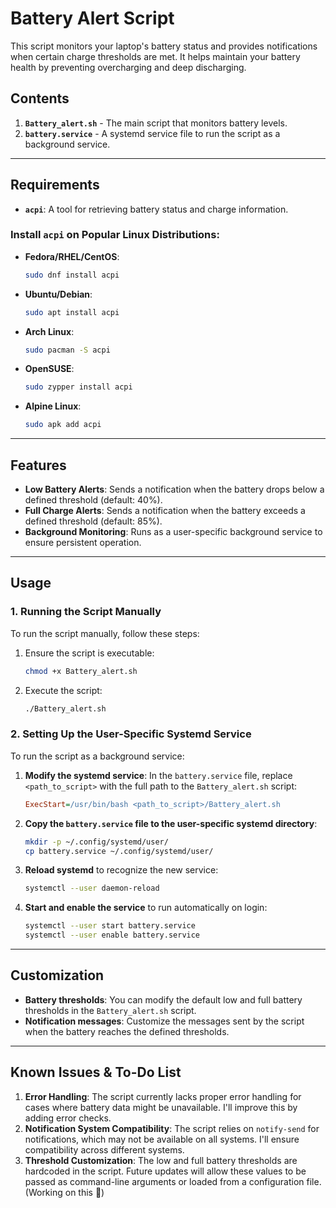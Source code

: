 # Battery Alert Script

This script monitors your laptop's battery status and provides notifications when certain charge thresholds are met. It helps maintain your battery health by preventing overcharging and deep discharging.

## Contents

1. **`Battery_alert.sh`** - The main script that monitors battery levels.
2. **`battery.service`** - A systemd service file to run the script as a background service.

---

## Requirements

- **`acpi`**: A tool for retrieving battery status and charge information.

### Install `acpi` on Popular Linux Distributions:

- **Fedora/RHEL/CentOS**:
  ```bash
  sudo dnf install acpi
  ```

- **Ubuntu/Debian**:
  ```bash
  sudo apt install acpi
  ```

- **Arch Linux**:
  ```bash
  sudo pacman -S acpi
  ```

- **OpenSUSE**:
  ```bash
  sudo zypper install acpi
  ```

- **Alpine Linux**:
  ```bash
  sudo apk add acpi
  ```

---

## Features

- **Low Battery Alerts**: Sends a notification when the battery drops below a defined threshold (default: 40%).
- **Full Charge Alerts**: Sends a notification when the battery exceeds a defined threshold (default: 85%).
- **Background Monitoring**: Runs as a user-specific background service to ensure persistent operation.

---

## Usage

### 1. Running the Script Manually

To run the script manually, follow these steps:

1. Ensure the script is executable:
   ```bash
   chmod +x Battery_alert.sh
   ```

2. Execute the script:
   ```bash
   ./Battery_alert.sh
   ```

### 2. Setting Up the User-Specific Systemd Service

To run the script as a background service:

1. **Modify the systemd service**:
   In the `battery.service` file, replace `<path_to_script>` with the full path to the `Battery_alert.sh` script:
   ```ini
   ExecStart=/usr/bin/bash <path_to_script>/Battery_alert.sh
   ```

2. **Copy the `battery.service` file to the user-specific systemd directory**:
   ```bash
   mkdir -p ~/.config/systemd/user/
   cp battery.service ~/.config/systemd/user/
   ```

3. **Reload systemd** to recognize the new service:
   ```bash
   systemctl --user daemon-reload
   ```

4. **Start and enable the service** to run automatically on login:
   ```bash
   systemctl --user start battery.service
   systemctl --user enable battery.service
   ```

---

## Customization

- **Battery thresholds**: You can modify the default low and full battery thresholds in the `Battery_alert.sh` script.
- **Notification messages**: Customize the messages sent by the script when the battery reaches the defined thresholds.

---

## Known Issues & To-Do List

1. **Error Handling**: The script currently lacks proper error handling for cases where battery data might be unavailable. I'll improve this by adding error checks.
2. **Notification System Compatibility**: The script relies on `notify-send` for notifications, which may not be available on all systems. I'll ensure compatibility across different systems.
3. **Threshold Customization**: The low and full battery thresholds are hardcoded in the script. Future updates will allow these values to be passed as command-line arguments or loaded from a configuration file. (Working on this 🙂)
